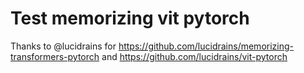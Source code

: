 # Test memorizing vit pytorch

Thanks to @lucidrains for 
https://github.com/lucidrains/memorizing-transformers-pytorch
and
https://github.com/lucidrains/vit-pytorch
